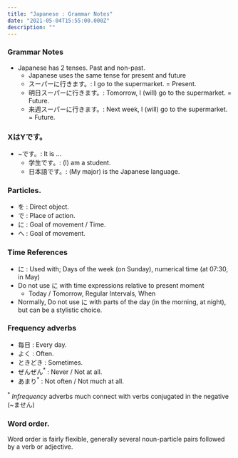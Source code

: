 ```yaml
---
title: "Japanese : Grammar Notes"
date: "2021-05-04T15:55:00.000Z"
description: ""
---
```


### Grammar Notes

* Japanese has 2 tenses. Past and non-past.
    * Japanese uses the same tense for present and future
    * スーパーに行きます。: I go to the supermarket. = Present.
    * 明日スーパーに行きます。: Tomorrow, I (will) go to the supermarket. = Future.
    * 来週スーパーに行きます。: Next week, I (will) go to the supermarket. = Future.
  
### XはYです。

* ~です。: It is ...
  * 学生です。: (I) am a student.
  * 日本語です。: (My major) is the Japanese language.
  
### Particles.

* を : Direct object.
* で : Place of action.
* に : Goal of movement / Time.
* へ : Goal of movement.

### Time References

* に : Used with; Days of the week (on Sunday), numerical time (at 07:30, in May)
* Do not use に with time expressions relative to present moment
  * Today / Tomorrow, Regular Intervals, When
* Normally, Do not use に with parts of the day (in the morning, at night), but can be a stylistic choice.

### Frequency adverbs

* 毎日 : Every day.
* よく : Often.
* ときどき : Sometimes.
* ぜんぜん<sup>*</sup> : Never / Not at all.
* あまり<sup>*</sup> : Not often / Not much at all.

<sup>*</sup> <i>Infrequency</i> adverbs much connect with verbs conjugated in the negative (~ません)
  
### Word order.

Word order is fairly flexible, generally several noun-particle pairs followed by a verb or adjective.

